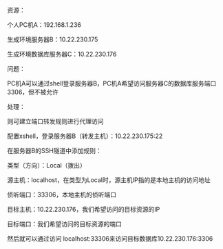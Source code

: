 资源：

个人PC机A：192.168.1.236

生成环境服务器B：10.22.230.175

生成环境数据库服务器C：10.22.230.176

问题：

PC机A可以通过shell登录服务器B，PC机A希望访问服务器C的数据库服务端口3306，但不被允许

处理：

则可建立端口转发规则进行代理访问

配置xshell，登录服务器B（转发主机）：10.22.230.175:22

在服务器B的SSH隧道中添加规则：

类型（方向）：Local（拨出）

源主机：localhost，在类型为Local时，源主机IP指的是本地主机的访问地址

侦听端口：33306，本地主机的侦听端口

目标主机：10.22.230.176，我们希望访问的目标资源的IP

目标端口：我们希望访问的目标资源的端口

然后就可以通过访问 localhost:33306来访问目标数据库10.22.230.176:3306

